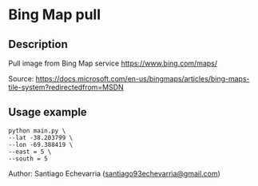 # Bing Map pull

## Description
Pull image from Bing Map service
https://www.bing.com/maps/

Source: https://docs.microsoft.com/en-us/bingmaps/articles/bing-maps-tile-system?redirectedfrom=MSDN

## Usage example

    python main.py \
    --lat -38.203799 \
    --lon -69.388419 \
    --east = 5 \
    --south = 5

Author: Santiago Echevarria (santiago93echevarria@gmail.com)
